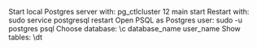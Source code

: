 Start local Postgres server with: pg_ctlcluster 12 main start
Restart with: sudo service postgresql restart
Open PSQL as Postgres user: sudo -u postgres psql
Choose database: \c database_name user_name
Show tables: \dt
